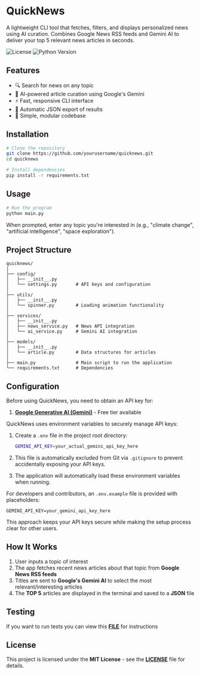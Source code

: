 # QuickNews

A lightweight CLI tool that fetches, filters, and displays personalized news using AI curation. Combines Google News RSS feeds and Gemini AI to deliver your top 5 relevant news articles in seconds.

![License](https://img.shields.io/github/license/Balionelis/quicknews)
![Python Version](https://img.shields.io/badge/python-3.7%2B-blue)

## Features

- 🔍 Search for news on any topic
- 🤖 AI-powered article curation using Google's Gemini
- ⚡ Fast, responsive CLI interface
- 💾 Automatic JSON export of results
- 🔄 Simple, modular codebase

## Installation

```bash
# Clone the repository
git clone https://github.com/yourusername/quicknews.git
cd quicknews

# Install dependencies
pip install -r requirements.txt
```

## Usage
```bash
# Run the program
python main.py
```
When prompted, enter any topic you're interested in (e.g., "climate change", "artificial intelligence", "space exploration").

## Project Structure
```
quicknews/
│
├── config/
│   ├── __init__.py
│   └── settings.py       # API keys and configuration
│
├── utils/
│   ├── __init__.py
│   └── spinner.py        # Loading animation functionality
│
├── services/
│   ├── __init__.py
│   ├── news_service.py   # News API integration
│   └── ai_service.py     # Gemini AI integration
│
├── models/
│   ├── __init__.py
│   └── article.py        # Data structures for articles
│
├── main.py               # Main script to run the application
└── requirements.txt      # Dependencies
```

## Configuration
Before using QuickNews, you need to obtain an API key for:

1. **[Google Generative AI (Gemini)](https://ai.google.dev/)** - Free tier available

QuickNews uses environment variables to securely manage API keys:

1. Create a `.env` file in the project root directory:
    ```bash
    GEMINI_API_KEY=your_actual_gemini_api_key_here
    ```
2. This file is automatically excluded from Git via `.gitignore` to prevent accidentally exposing your API keys.

3. The application will automatically load these environment variables when running.

For developers and contributors, an `.env.example` file is provided with placeholders:
```
GEMINI_API_KEY=your_gemini_api_key_here
```
This approach keeps your API keys secure while making the setup process clear for other users.


## How It Works
1. User inputs a topic of interest
2. The app fetches recent news articles about that topic from **Google News RSS feeds**
3. Titles are sent to **Google's Gemini AI** to select the most relevant/interesting articles
4. The **TOP 5** articles are displayed in the terminal and saved to a **JSON** file

## Testing
If you want to run tests you can view this **[FILE](https://github.com/Balionelis/quicknews/blob/main/TESTING.md)** for instructions

## License

This project is licensed under the **MIT License** - see the **[LICENSE](https://github.com/Balionelis/quicknews/blob/main/LICENSE)** file for details.